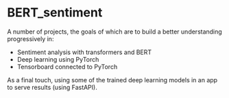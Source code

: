 # BERT_sentiment
A number of projects, the goals of which are to build a better understanding progressively in:
- Sentiment analysis with transformers and BERT
- Deep learning using PyTorch
- Tensorboard connected to PyTorch

As a final touch, using some of the trained deep learning models in an app to serve results (using FastAPI).

